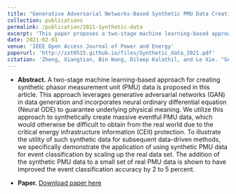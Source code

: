 ```yaml
---
title: "Generative Adversarial Networks-Based Synthetic PMU Data Creation for Improved Event Classification"
collection: publications
permalink: /publication/2021-Synthetic-data
excerpt: 'This paper proposes a two-stage machine learning-based approach for creating synthetic phasor measurement unit (PMU) data, leveraging generative adversarial networks (GAN) in data generation and incorporates neural ordinary differential equation (Neural ODE) to guarantee underlying physical meaning. This paper demonstrates the application of using synthetic PMU data for event classification by scaling up the real data set.'
date: 2021-02-01
venue: 'IEEE Open Access Journal of Power and Energy'
paperurl: 'http://zxt0515.github.io/files/Synthetic_data_2021.pdf'
citation: 'Zheng, Xiangtian, Bin Wang, Dileep Kalathil, and Le Xie. "Generative Adversarial Networks-Based Synthetic PMU Data Creation for Improved Event Classification." IEEE Open Access Journal of Power and Energy 8 (2021): 68-76.'
---
```

- **Abstract.**
A two-stage machine learning-based approach for creating synthetic phasor measurement unit (PMU) data is proposed in this article. This approach leverages generative adversarial networks (GAN) in data generation and incorporates neural ordinary differential equation (Neural ODE) to guarantee underlying physical meaning. We utilize this approach to synthetically create massive eventful PMU data, which would otherwise be difficult to obtain from the real world due to the critical energy infrastructure information (CEII) protection. To illustrate the utility of such synthetic data for subsequent data-driven methods, we specifically demonstrate the application of using synthetic PMU data for event classification by scaling up the real data set. The addition of the synthetic PMU data to a small set of real PMU data is shown to have improved the event classification accuracy by 2 to 5 percent.

- **Paper.** [Download paper here](http://zxt0515.github.io/files/Synthetic_data_2021.pdf)